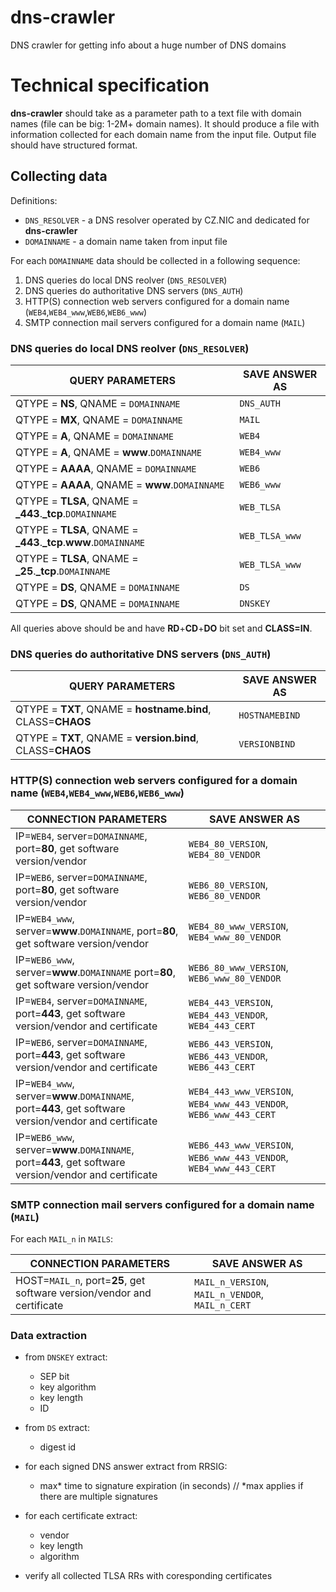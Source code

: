 # dns-crawler

DNS crawler for getting info about a huge number of DNS domains

# Technical specification

**dns-crawler** should take as a parameter path to a text file with domain names (file can be big: 1-2M+ domain names). It should produce a file with information collected for each domain name from the input file. Output file should have structured format.


## Collecting data

Definitions:
  - `DNS_RESOLVER` - a DNS resolver operated by CZ.NIC and dedicated for **dns-crawler**
  - `DOMAINNAME` - a domain name taken from input file



For each `DOMAINNAME` data should be collected in a following sequence:

 1. DNS queries do local DNS reolver (`DNS_RESOLVER`)
 2. DNS queries do authoritative DNS servers (`DNS_AUTH`)
 3. HTTP(S) connection web servers configured for a domain name (`WEB4`,`WEB4_www`,`WEB6`,`WEB6_www`)
 4. SMTP connection mail servers configured for a domain name (`MAIL`)

###  DNS queries do local DNS reolver (`DNS_RESOLVER`)

| QUERY PARAMETERS | SAVE ANSWER AS |
| ------ | ------ |
| QTYPE = **NS**, QNAME = `DOMAINNAME` | `DNS_AUTH` |
| QTYPE = **MX**, QNAME = `DOMAINNAME`  | `MAIL` | 
| QTYPE = **A**, QNAME = `DOMAINNAME`  | `WEB4` | 
| QTYPE = **A**, QNAME = **www**.`DOMAINNAME`  | `WEB4_www` |
| QTYPE = **AAAA**, QNAME = `DOMAINNAME`  | `WEB6` | 
| QTYPE = **AAAA**, QNAME = **www**.`DOMAINNAME`  | `WEB6_www` | 
| QTYPE = **TLSA**, QNAME = **_443**.**_tcp**.`DOMAINNAME`  | `WEB_TLSA` | 
| QTYPE = **TLSA**, QNAME = **_443**.**_tcp**.**www**.`DOMAINNAME`  | `WEB_TLSA_www` | 
| QTYPE = **TLSA**, QNAME = **_25**.**_tcp**.`DOMAINNAME`  | `WEB_TLSA_www` |
| QTYPE = **DS**, QNAME = `DOMAINNAME`  | `DS` | 
| QTYPE = **DS**, QNAME = `DOMAINNAME`  | `DNSKEY` | 


All queries above should be and have **RD**+**CD**+**DO** bit set and **CLASS=IN**.


### DNS queries do authoritative DNS servers (`DNS_AUTH`)

| QUERY PARAMETERS | SAVE ANSWER AS |
| ------ | ------ |
| QTYPE = **TXT**, QNAME = **hostname.bind**, CLASS=**CHAOS** | `HOSTNAMEBIND` |
| QTYPE = **TXT**, QNAME = **version.bind**, CLASS=**CHAOS**  | `VERSIONBIND` | 


### HTTP(S) connection web servers configured for a domain name (`WEB4`,`WEB4_www`,`WEB6`,`WEB6_www`)

| CONNECTION PARAMETERS | SAVE ANSWER AS |
| ------ | ------ |
| IP=`WEB4`, server=`DOMAINNAME`, port=**80**, get software version/vendor | `WEB4_80_VERSION`, `WEB4_80_VENDOR` |
| IP=`WEB6`, server=`DOMAINNAME`, port=**80**, get software version/vendor | `WEB6_80_VERSION`, `WEB6_80_VENDOR` |
| IP=`WEB4_www`, server=**www**.`DOMAINNAME`, port=**80**, get software version/vendor | `WEB4_80_www_VERSION`, `WEB4_www_80_VENDOR` |
| IP=`WEB6_www`, server=**www**.`DOMAINNAME` port=**80**, get software version/vendor | `WEB6_80_www_VERSION`, `WEB6_www_80_VENDOR` |
| IP=`WEB4`, server=`DOMAINNAME`, port=**443**, get software version/vendor and certificate | `WEB4_443_VERSION`, `WEB4_443_VENDOR`, `WEB4_443_CERT` |
| IP=`WEB6`, server=`DOMAINNAME`, port=**443**, get software version/vendor and certificate | `WEB6_443_VERSION`, `WEB6_443_VENDOR`, `WEB6_443_CERT` |
| IP=`WEB4_www`, server=**www**.`DOMAINNAME`, port=**443**, get software version/vendor and certificate | `WEB4_443_www_VERSION`, `WEB4_www_443_VENDOR`, `WEB6_www_443_CERT` |
| IP=`WEB6_www`, server=**www**.`DOMAINNAME`, port=**443**, get software version/vendor and certificate | `WEB6_443_www_VERSION`, `WEB6_www_443_VENDOR`, `WEB4_www_443_CERT` |


### SMTP connection mail servers configured for a domain name (`MAIL`)

For each `MAIL_n` in `MAILS`:

| CONNECTION PARAMETERS | SAVE ANSWER AS |
| ------ | ------ |
| HOST=`MAIL_n`, port=**25**, get software version/vendor and certificate | `MAIL_n_VERSION`, `MAIL_n_VENDOR`, `MAIL_n_CERT` |


### Data extraction

  - from `DNSKEY` extract:
    - SEP bit
    - key algorithm
    - key length
    - ID

  - from `DS` extract:
    - digest id


  - for each signed DNS answer extract from RRSIG:
    - max* time to signature expiration (in seconds) // *max applies if there are multiple signatures

  - for each certificate extract:
	- vendor
	- key length
	- algorithm
		 
  - verify all collected TLSA RRs with coresponding certificates
   
  